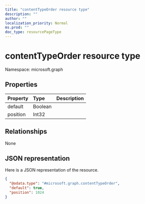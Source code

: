 ```yaml
---
title: "contentTypeOrder resource type"
description: ""
author: ""
localization_priority: Normal
ms.prod: ""
doc_type: resourcePageType
---
```


# contentTypeOrder resource type


Namespace: microsoft.graph



## Properties
|Property|Type|Description|
|:---|:---|:---|
|default|Boolean||
|position|Int32||

## Relationships
None

## JSON representation
Here is a JSON representation of the resource.
<!-- {
  "blockType": "resource",
  "@odata.type": "microsoft.graph.contentTypeOrder"
}
-->
``` json
{
  "@odata.type": "#microsoft.graph.contentTypeOrder",
  "default": true,
  "position": 1024
}
```

